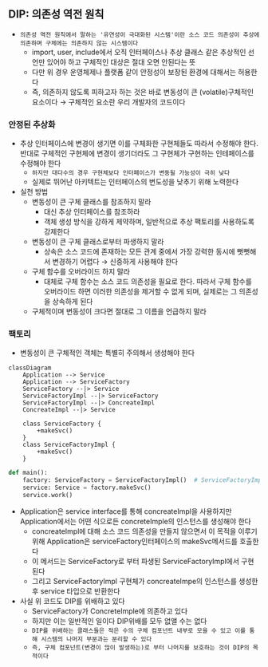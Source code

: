 ## DIP: 의존성 역전 원칙

- `의존성 역전 원칙에서 말하는 '유연성이 극대화된 시스템'이란 소스 코드 의존성이 추상에 의존하며 구체에는 의존하지 않는 시스템이다`
    - import, user, include에서 오직 인터페이스나 추상 클래스 같은 추상적인 선언만 있어야 하고 구체적인 대상은 절대 오면 안된다는 뜻
    - 다만 위 경우 운영체제나 플랫폼 같이 안정성이 보장된 환경에 대해서는 허용한다
    - 즉, 의존하지 않도록 피하고자 하는 것은 바로 변동성이 큰 (volatile)구체적인 요소이다 &rarr; 구체적인 요소란 우리 개발자의 코드이다

### 안정된 추상화

- 추상 인터페이스에 변경이 생기면 이를 구체화한 구현체들도 따라서 수정해야 한다. 반대로 구체적인 구현체에 변경이 생기더라도 그 구현체가 구현하는 인테페이스를 수정해야 한다
    - `하지만 대다수의 경우 구현체보다 인터페이스가 변동될 가능성이 극히 낮다`
    - 실제로 뛰어난 아키텍트는 인터페이스의 변도성을 낮추기 위해 노력한다
- 실천 방법
    - 변동성이 큰 구체 클래스를 참조하지 말라
        - 대신 추상 인터페이스를 참조하라
        - 객체 생성 방식을 강하게 제약하며, 일반적으로 추상 팩토리를 사용하도록 강제한다
    - 변동성이 큰 구체 클래스로부터 파생하지 말라
        - 상속은 소스 코드에 존재하는 모든 관계 중에서 가장 강력한 동시에 뻣뻣해서 변경하기 어렵다 &rarr; 신중하게 사용해야 한다
    - 구체 함수를 오버라이드 하지 말라
        - 대체로 구체 함수는 소스 코드 의존성을 필요로 한다. 따라서 구체 함수를 오버라이드 하면 이러한 의존성을 제거할 수 없게 되며, 실제로는 그 의존성을 상속하게 된다
    - 구체적이며 변동성이 크다면 절대로 그 이름을 언급하지 말라

### 팩토리

- 변동성이 큰 구체적인 객체는 특별히 주의해서 생성해야 한다

```mermaid
classDiagram
    Application --> Service
    Application --> ServiceFactory
    ServiceFactory --|> Service
    ServiceFactoryImpl --|> ServiceFactory
    ServiceFactoryImpl --|> ConcreateImpl
    ConcreateImpl --|> Service

    class ServiceFactory {
        +makeSvc()
    }
    class ServiceFactoryImpl {
        +makeSvc()
    }
```

```python
def main():
    factory: ServiceFactory = ServiceFactoryImpl()  # ServiceFactoryImpl -> 어쩔수 없이 포함하게 되는 구체 컴포넌트
    service: Service = factory.makeSvc()
    service.work()

```

- Application은 service interface를 통해 concreateImpl을 사용하지만 Application에서는 어떤 식으로든 concreteImple의 인스턴스를 생성해야 한다
    - concreateImpl에 대해 소스 코드 의존성을 만들지 않으면서 이 목적을 이루기 위해 Application은 serviceFactory인터페이스의 makeSvc메서드를 호출한다
    - 이 메서드는 ServiceFactory로 부터 파생된 ServiceFactoryImpl에서 구현된다
    - 그리고 ServiceFactoryImpl 구현체가 concreateImpe의 인스턴스를 생성한 후 service 타입으로 반환한다
- 사실 위 코드도 DIP를 위배하고 있다
    - ServiceFactory가 ConcreteImple에 의존하고 있다
    - 하지만 이는 일반적인 일이다 DIP위배를 모두 없앨 수는 없다
    - `DIP를 위배하는 클래스들은 적은 수의 구체 컴포넌트 내부로 모을 수 있고 이를 통해 시스템의 나머지 부분과는 분리할 수 있다`
    - `즉, 구체 컴포넌트(변경이 많이 발생하는)로 부터 나머지를 보호하는 것이 DIP의 목적이다` 